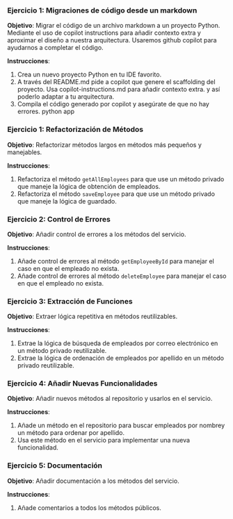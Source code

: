 ### Ejercicio 1: Migraciones de código desde un markdown

**Objetivo**: Migrar el código de un archivo markdown a un proyecto Python.
Mediante el uso de copilot instructions para añadir contexto extra y aproximar el diseño a nuestra arquitectura.
Usaremos github copilot para ayudarnos a completar el código.

**Instrucciones**:
1. Crea un nuevo proyecto Python en tu IDE favorito.
2. A través del README.md pide a copilot que genere el scaffolding del proyecto. Usa copilot-instructions.md para añadir contexto extra. y así poderlo adaptar a tu arquitectura.
3. Compila el código generado por copilot y asegúrate de que no hay errores. python app

### Ejercicio 1: Refactorización de Métodos

**Objetivo**: Refactorizar métodos largos en métodos más pequeños y manejables.

**Instrucciones**:
1. Refactoriza el método `getAllEmployees` para que use un método privado que maneje la lógica de obtención de empleados.
2. Refactoriza el método `saveEmployee` para que use un método privado que maneje la lógica de guardado.

### Ejercicio 2: Control de Errores

**Objetivo**: Añadir control de errores a los métodos del servicio.

**Instrucciones**:
1. Añade control de errores al método `getEmployeeById` para manejar el caso en que el empleado no exista.
2. Añade control de errores al método `deleteEmployee` para manejar el caso en que el empleado no exista.

### Ejercicio 3: Extracción de Funciones

**Objetivo**: Extraer lógica repetitiva en métodos reutilizables.

**Instrucciones**:
1. Extrae la lógica de búsqueda de empleados por correo electrónico en un método privado reutilizable.
2. Extrae la lógica de ordenación de empleados por apellido en un método privado reutilizable.


### Ejercicio 4: Añadir Nuevas Funcionalidades

**Objetivo**: Añadir nuevos métodos al repositorio y usarlos en el servicio.

**Instrucciones**:
1. Añade un método en el repositorio para buscar empleados por nombrey un método para ordenar por apellido.
2. Usa este método en el servicio para implementar una nueva funcionalidad.


### Ejercicio 5: Documentación

**Objetivo**: Añadir documentación a los métodos del servicio.

**Instrucciones**:
1. Añade comentarios a todos los métodos públicos.
